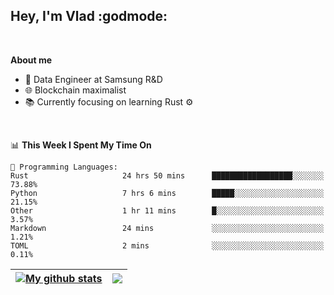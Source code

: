 ## Hey, I'm Vlad :godmode:

<br/>

**About me**
- 💼 Data Engineer at Samsung R&D
- 🌐 Blockchain maximalist
- 📚 Currently focusing on learning Rust :gear:

<br/>

<!--START_SECTION:waka-->
📊 **This Week I Spent My Time On** 

```text
💬 Programming Languages: 
Rust                     24 hrs 50 mins      ██████████████████░░░░░░░   73.88% 
Python                   7 hrs 6 mins        █████░░░░░░░░░░░░░░░░░░░░   21.15% 
Other                    1 hr 11 mins        █░░░░░░░░░░░░░░░░░░░░░░░░   3.57% 
Markdown                 24 mins             ░░░░░░░░░░░░░░░░░░░░░░░░░   1.21% 
TOML                     2 mins              ░░░░░░░░░░░░░░░░░░░░░░░░░   0.11%

```


<!--END_SECTION:waka-->


| <a href="https://github.com/anuraghazra/github-readme-stats"><img align="center" src="https://github-readme-stats.vercel.app/api?username=u-hubar&show_icons=true&include_all_commits=true&theme=dark&hide_border=true" alt="My github stats" /></a> | <a href="https://github.com/anuraghazra/github-readme-stats"><img align="center" src="https://github-readme-stats.vercel.app/api/top-langs/?username=u-hubar&layout=compact&theme=dark&hide_border=true" /></a> |
| ------------- | ------------- |
